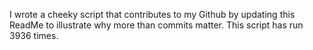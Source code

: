 I wrote a cheeky script that contributes to my Github by updating this ReadMe to illustrate why more than commits matter. This script has run 3936 times.